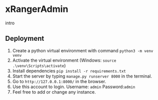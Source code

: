 # xRangerAdmin

intro

## Deployment

1. Create a python virtual environment with command `python3 -m venv venv`
2. Activate the virtual environment (Windows: `source .\venv\Scripts\activate`)
3. Install dependencies `pip install -r requirements.txt`
4. Start the server by typing `manage.py runserver 8000` in the terminal.
5. Go to `http://127.0.0.1:8000/` in the browser.
6. Use this account to login. Username: `admin` Password:`admin`
7. Feel free to add or change any instance.